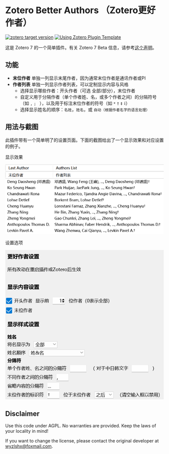 # Zotero Better Authors （Zotero更好作者）

[![zotero target version](https://img.shields.io/badge/Zotero-7-green?style=flat-square&logo=zotero&logoColor=CC2936)](https://www.zotero.org)
[![Using Zotero Plugin Template](https://img.shields.io/badge/Using-Zotero%20Plugin%20Template-blue?style=flat-square&logo=github)](https://github.com/windingwind/zotero-plugin-template)

这是 Zotero 7 的一个简单插件。有关 Zotero 7 Beta 信息，请参考[这个声明](https://forums.zotero.org/discussion/105094/announcing-the-zotero-7-beta)。

## 功能

- **末位作者** 单独一列显示末尾作者，因为通常末位作者是通讯作者或PI
- **作者列表** 单独一列显示作者列表，可以定制显示内容与风格
  - 选择显示哪些作者：开头作者（可选 全部/部分），末位作者
  - 自定义用于分隔作者（单个作者姓、名，或多个作者之间）的分隔符号（如 `,` `;` ` `），以及用于标注末位作者的符号（如 `*` `†` `‡` `⸸`）
  - 选择显示姓名的顺序：`名姓`，`姓名`，或 `自动（根据作者名字的语言处理）`

## 用法与截图

此插件带有一个简单明了的设置页面。下面的截图给出了一个显示效果和对应设置的例子。

显示效果

![image](image_display.png)

设置选项

![image_settings](image_settings_cn.png)

## Disclaimer

Use this code under AGPL. No warranties are provided. Keep the laws of your locality in mind!

If you want to change the license, please contact the original developer at <wyzlshx@foxmail.com>.
